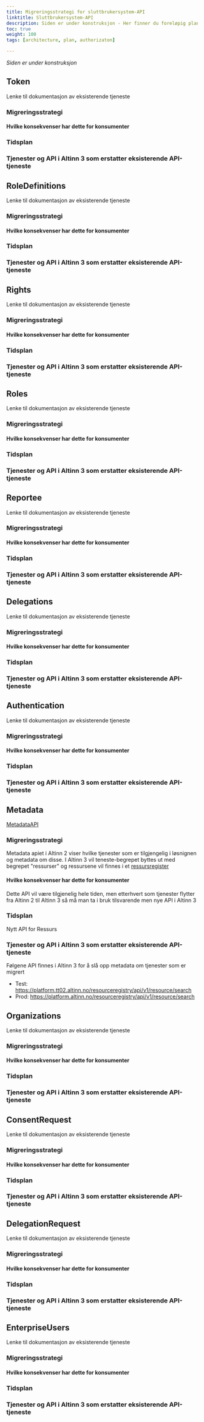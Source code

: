 ```yaml
---
title: Migreringsstrategi for sluttbrukersystem-API
linktitle: Sluttbrukersystem-API
description: Siden er under konstruksjon - Her finner du foreløpig plan for hva som skjer med autorisasjons API for Sluttbrukersystem i overgangen mellom Altinn 2 og Altinn 3. Planen vil bli endret underveis. 
toc: true
weight: 100
tags: [architecture, plan, authorizaton]

---
```


*Siden er under konstruksjon*

## Token
Lenke til dokumentasjon av eksisterende tjeneste
### Migreringsstrategi
#### Hvilke konsekvenser har dette for konsumenter
### Tidsplan
### Tjenester og API i Altinn 3 som erstatter eksisterende API-tjeneste

## RoleDefinitions
Lenke til dokumentasjon av eksisterende tjeneste
### Migreringsstrategi
#### Hvilke konsekvenser har dette for konsumenter
### Tidsplan
### Tjenester og API i Altinn 3 som erstatter eksisterende API-tjeneste

## Rights
Lenke til dokumentasjon av eksisterende tjeneste
### Migreringsstrategi
#### Hvilke konsekvenser har dette for konsumenter
### Tidsplan
### Tjenester og API i Altinn 3 som erstatter eksisterende API-tjeneste

## Roles
Lenke til dokumentasjon av eksisterende tjeneste
### Migreringsstrategi
#### Hvilke konsekvenser har dette for konsumenter
### Tidsplan
### Tjenester og API i Altinn 3 som erstatter eksisterende API-tjeneste

## Reportee
Lenke til dokumentasjon av eksisterende tjeneste
### Migreringsstrategi
#### Hvilke konsekvenser har dette for konsumenter
### Tidsplan
### Tjenester og API i Altinn 3 som erstatter eksisterende API-tjeneste

## Delegations
Lenke til dokumentasjon av eksisterende tjeneste
### Migreringsstrategi
#### Hvilke konsekvenser har dette for konsumenter
### Tidsplan
### Tjenester og API i Altinn 3 som erstatter eksisterende API-tjeneste

## Authentication
Lenke til dokumentasjon av eksisterende tjeneste
### Migreringsstrategi
#### Hvilke konsekvenser har dette for konsumenter
### Tidsplan
### Tjenester og API i Altinn 3 som erstatter eksisterende API-tjeneste

## Metadata
[MetadataAPI](https://altinn.github.io/docs/api/rest/metadata/)
### Migreringsstrategi
Metadata apiet i Altinn 2 viser hvilke tjenester som er tilgjengelig i løsnignen og metadata om disse. 
I Altinn 3 vil teneste-begrepet byttes ut med begrepet "ressurser" og ressursene vil finnes i et [ressursregister](https://docs.altinn.studio/authorization/modules/resourceregistry/)
#### Hvilke konsekvenser har dette for konsumenter
Dette API vil være tilgjenelig hele tiden, men etterhvert som tjenester flytter fra Altinn 2 til Altinn 3 så må man ta i bruk tilsvarende men nye API i Altinn 3 
### Tidsplan
Nytt API for Ressurs
### Tjenester og API i Altinn 3 som erstatter eksisterende API-tjeneste
Følgene API finnes i Altinn 3 for å slå opp metadata om tjenester som er migrert
- Test: https://platform.tt02.altinn.no/resourceregistry/api/v1/resource/search
- Prod: https://platform.altinn.no/resourceregistry/api/v1/resource/search 

## Organizations
Lenke til dokumentasjon av eksisterende tjeneste
### Migreringsstrategi
#### Hvilke konsekvenser har dette for konsumenter
### Tidsplan
### Tjenester og API i Altinn 3 som erstatter eksisterende API-tjeneste

## ConsentRequest
Lenke til dokumentasjon av eksisterende tjeneste
### Migreringsstrategi
#### Hvilke konsekvenser har dette for konsumenter
### Tidsplan
### Tjenester og API i Altinn 3 som erstatter eksisterende API-tjeneste

## DelegationRequest
Lenke til dokumentasjon av eksisterende tjeneste
### Migreringsstrategi
#### Hvilke konsekvenser har dette for konsumenter
### Tidsplan
### Tjenester og API i Altinn 3 som erstatter eksisterende API-tjeneste

## EnterpriseUsers
Lenke til dokumentasjon av eksisterende tjeneste
### Migreringsstrategi
#### Hvilke konsekvenser har dette for konsumenter
### Tidsplan
### Tjenester og API i Altinn 3 som erstatter eksisterende API-tjeneste
